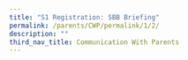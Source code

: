 ```yaml
---
title: "S1 Registration: SBB Briefing"
permalink: /parents/CWP/permalink/1/2/
description: ""
third_nav_title: Communication With Parents
---
```


